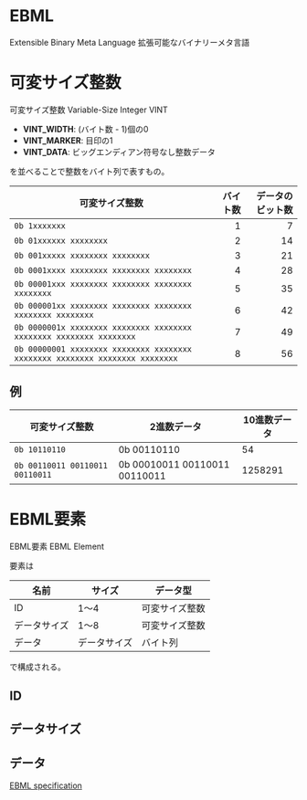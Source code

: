 # EBML

Extensible Binary Meta Language
拡張可能なバイナリーメタ言語

# 可変サイズ整数

可変サイズ整数
Variable-Size Integer
VINT

- __VINT_WIDTH__: (バイト数 - 1)個の0
- __VINT_MARKER__: 目印の1
- __VINT_DATA__: ビッグエンディアン符号なし整数データ

を並べることで整数をバイト列で表すもの。

| 可変サイズ整数 | バイト数 | データのビット数 |
| --- | ---: | ---: |
| `0b 1xxxxxxx` | 1 | 7 |
| `0b 01xxxxxx xxxxxxxx` | 2 | 14 |
| `0b 001xxxxx xxxxxxxx xxxxxxxx` | 3 | 21 |
| `0b 0001xxxx xxxxxxxx xxxxxxxx xxxxxxxx` | 4 | 28 |
| `0b 00001xxx xxxxxxxx xxxxxxxx xxxxxxxx xxxxxxxx` | 5 | 35 |
| `0b 000001xx xxxxxxxx xxxxxxxx xxxxxxxx xxxxxxxx xxxxxxxx` | 6 | 42 |
| `0b 0000001x xxxxxxxx xxxxxxxx xxxxxxxx xxxxxxxx xxxxxxxx xxxxxxxx` | 7 | 49 |
| `0b 00000001 xxxxxxxx xxxxxxxx xxxxxxxx xxxxxxxx xxxxxxxx xxxxxxxx xxxxxxxx` | 8 | 56 |

## 例

| 可変サイズ整数 | 2進数データ | 10進数データ |
| --- | --- | --- |
| `0b 10110110` | 0b 00110110 | 54 |
| `0b 00110011 00110011 00110011` | 0b 00010011 00110011 00110011 | 1258291 |

# EBML要素

EBML要素
EBML Element

要素は

| 名前 | サイズ | データ型 |
| --- | --- | --- |
| ID | 1〜4 | 可変サイズ整数 |
| データサイズ | 1〜8 | 可変サイズ整数 |
| データ | データサイズ | バイト列 |

で構成される。

## ID

## データサイズ

## データ

[EBML specification](https://github.com/ietf-wg-cellar/ebml-specification/blob/242ada684e31aa84b64dbaf99b68695844777a7c/specification.markdown)
